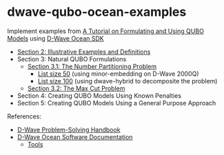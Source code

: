 # dwave-qubo-ocean-examples
Implement examples from [A Tutorial on Formulating and Using QUBO Models](https://arxiv.org/pdf/1811.11538.pdf) using [D-Wave Ocean SDK](https://github.com/dwavesystems/dwave-ocean-sdk)

- [Section 2: Illustrative Examples and Definitions](examples/section2.py)
- Section 3: Natural QUBO Formulations
  - [Section 3.1: The Number Partitioning Problem](examples/section3.1.py)
    - [List size 50](examples/section3.1-1.py) (using minor-embedding on D-Wave 2000Q)
    - [List size 100](examples/section3.1-2.py) (using dwave-hybrid to decomposite the problem)
  - [Section 3.2: The Max Cut Problem](examples/section3.2.py)
- Section 4: Creating QUBO Models Using Known Penalties
- Section 5: Creating QUBO Models Using a General Purpose Approach

References:
- [D-Wave Problem-Solving Handbook](https://docs.dwavesys.com/docs/latest/doc_handbook.html)
- [D-Wave Ocean Software Documentation](https://docs.ocean.dwavesys.com/en/latest/index.html)
  - [Tools](https://docs.ocean.dwavesys.com/en/latest/projects.html)
